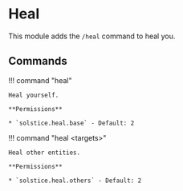# Heal

This module adds the `/heal` command to heal you.

## Commands

!!! command "heal"

    Heal yourself.

    **Permissions**

    * `solstice.heal.base` - Default: 2

!!! command "heal &lt;targets&gt;"

    Heal other entities.

    **Permissions**

    * `solstice.heal.others` - Default: 2